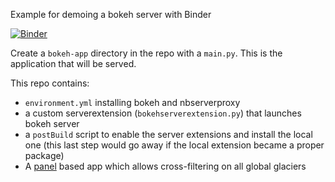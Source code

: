 Example for demoing a bokeh server with Binder

[![Binder](https://mybinder.org/badge.svg)](https://mybinder.org/v2/gh/panel-demos/clifford-interact/master?urlpath=/proxy/5006/app)

Create a `bokeh-app` directory in the repo with a `main.py`.
This is the application that will be served.


This repo contains:

- `environment.yml` installing bokeh and nbserverproxy
- a custom serverextension (`bokehserverextension.py`) that launches bokeh server
- a `postBuild` script to enable the server extensions and install the local one
  (this last step would go away if the local extension became a proper package)
- A [panel](https://github.com/pyviz/panel) based app which allows cross-filtering on all global glaciers
